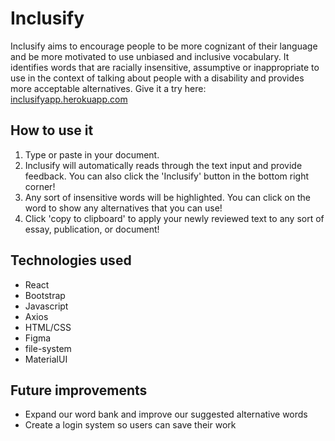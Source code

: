 # Inclusify

Inclusify aims to encourage people to be more cognizant of their language and be more motivated to use unbiased and inclusive vocabulary. It identifies words that are racially insensitive, assumptive or inappropriate to use in the context of talking about people with a disability and provides more acceptable alternatives.
Give it a try here: [inclusifyapp.herokuapp.com](http://inclusifyapp.herokuapp.com)

## How to use it
1. Type or paste in your document.
2. Inclusify will automatically reads through the text input and provide feedback. You can also click the 'Inclusify' button in the bottom right corner!
3. Any sort of insensitive words will be highlighted. You can click on the word to show any alternatives that you can use!
4. Click 'copy to clipboard' to apply your newly reviewed text to any sort of essay, publication, or document!

## Technologies used
* React
* Bootstrap
* Javascript
* Axios
* HTML/CSS
* Figma
* file-system
* MaterialUI

## Future improvements
* Expand our word bank and improve our suggested alternative words
* Create a login system so users can save their work

